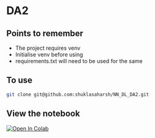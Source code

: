 # DA2

## Points to remember

- The project requires venv
- Initialise venv before using
- requirements.txt will need to be used for the same

## To use

```bash
git clone git@github.com:shuklasaharsh/NN_DL_DA2.git
```

## View the notebook
[![Open In Colab](https://colab.research.google.com/assets/colab-badge.svg)](https://colab.research.google.com/github/shuklasaharsh/)
